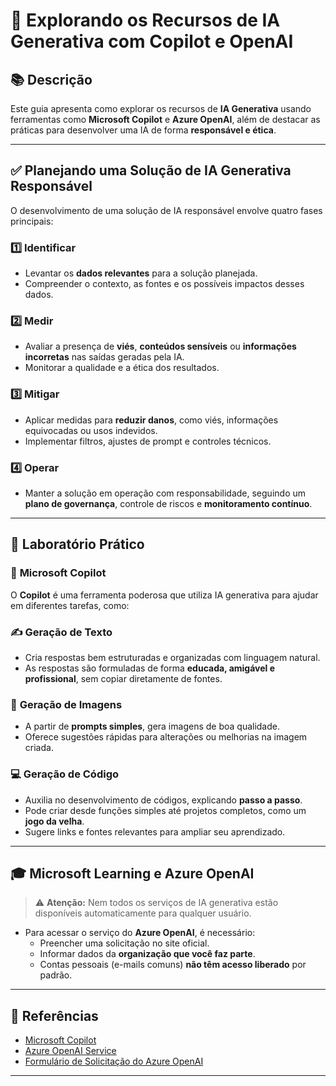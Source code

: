 # 🤖 Explorando os Recursos de IA Generativa com Copilot e OpenAI

## 📚 Descrição

Este guia apresenta como explorar os recursos de **IA Generativa** usando ferramentas como **Microsoft Copilot** e **Azure OpenAI**, além de destacar as práticas para desenvolver uma IA de forma **responsável e ética**.

---

## ✅ Planejando uma Solução de IA Generativa Responsável

O desenvolvimento de uma solução de IA responsável envolve quatro fases principais:

### 1️⃣ **Identificar**
- Levantar os **dados relevantes** para a solução planejada.
- Compreender o contexto, as fontes e os possíveis impactos desses dados.

### 2️⃣ **Medir**
- Avaliar a presença de **viés**, **conteúdos sensíveis** ou **informações incorretas** nas saídas geradas pela IA.
- Monitorar a qualidade e a ética dos resultados.

### 3️⃣ **Mitigar**
- Aplicar medidas para **reduzir danos**, como viés, informações equivocadas ou usos indevidos.
- Implementar filtros, ajustes de prompt e controles técnicos.

### 4️⃣ **Operar**
- Manter a solução em operação com responsabilidade, seguindo um **plano de governança**, controle de riscos e **monitoramento contínuo**.

---

## 🔬 Laboratório Prático

### 🚀 **Microsoft Copilot**

O **Copilot** é uma ferramenta poderosa que utiliza IA generativa para ajudar em diferentes tarefas, como:

### ✍️ **Geração de Texto**
- Cria respostas bem estruturadas e organizadas com linguagem natural.
- As respostas são formuladas de forma **educada, amigável e profissional**, sem copiar diretamente de fontes.

### 🎨 **Geração de Imagens**
- A partir de **prompts simples**, gera imagens de boa qualidade.
- Oferece sugestões rápidas para alterações ou melhorias na imagem criada.

### 💻 **Geração de Código**
- Auxilia no desenvolvimento de códigos, explicando **passo a passo**.
- Pode criar desde funções simples até projetos completos, como um **jogo da velha**.
- Sugere links e fontes relevantes para ampliar seu aprendizado.

---

## 🎓 **Microsoft Learning e Azure OpenAI**

> ⚠️ **Atenção:** Nem todos os serviços de IA generativa estão disponíveis automaticamente para qualquer usuário.

- Para acessar o serviço do **Azure OpenAI**, é necessário:
  - Preencher uma solicitação no site oficial.
  - Informar dados da **organização que você faz parte**.
  - Contas pessoais (e-mails comuns) **não têm acesso liberado** por padrão.

---

## 🔗 Referências
- [Microsoft Copilot](https://www.microsoft.com/pt-br/microsoft-365/copilot)
- [Azure OpenAI Service](https://learn.microsoft.com/pt-br/azure/ai-services/openai/overview)
- [Formulário de Solicitação do Azure OpenAI](https://aka.ms/oai/access)

---
